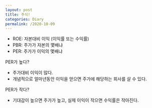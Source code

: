 ```yaml
---
layout: post
title: 주식!
categories: Diary
permalink: /2020-10-09
---
```


- ROE: 자본대비 이익 (이익률 또는 수익률)
- PBR: 주가가 자본의 몇배냐
- PER: 주가가 이익의 몇배냐

PER가 높다? 
- 주가대비 이익이 많다.
- 개념적으로 얼마년동안 이익을 얻으면 주가에 해당하는 회사를 살 수 있다.

PER가 작다?
- 기대감이 높으면 주가가 높고, 실제 이익이 작으면 수익률은 작아진다.